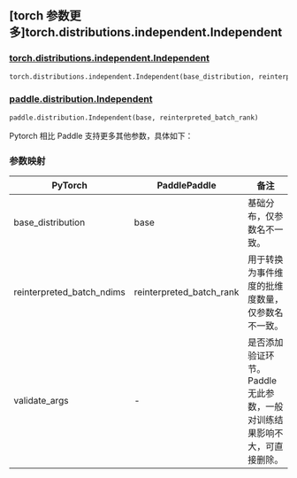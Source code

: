 ## [torch 参数更多]torch.distributions.independent.Independent

### [torch.distributions.independent.Independent](https://pytorch.org/docs/stable/distributions.html#torch.distributions.independent.Independent)

```python
torch.distributions.independent.Independent(base_distribution, reinterpreted_batch_ndims, validate_args=None)
```

### [paddle.distribution.Independent](https://www.paddlepaddle.org.cn/documentation/docs/zh/api/paddle/distribution/Independent_cn.html)

```python
paddle.distribution.Independent(base, reinterpreted_batch_rank)
```

Pytorch 相比 Paddle 支持更多其他参数，具体如下：

### 参数映射

| PyTorch                   | PaddlePaddle             | 备注                                             |
| ------------------------- | ------------------------ | ------------------------------------------------ |
| base_distribution         | base                     | 基础分布，仅参数名不一致。                       |
| reinterpreted_batch_ndims | reinterpreted_batch_rank | 用于转换为事件维度的批维度数量，仅参数名不一致。 |
| validate_args             | -                        | 是否添加验证环节。Paddle 无此参数，一般对训练结果影响不大，可直接删除。    |
